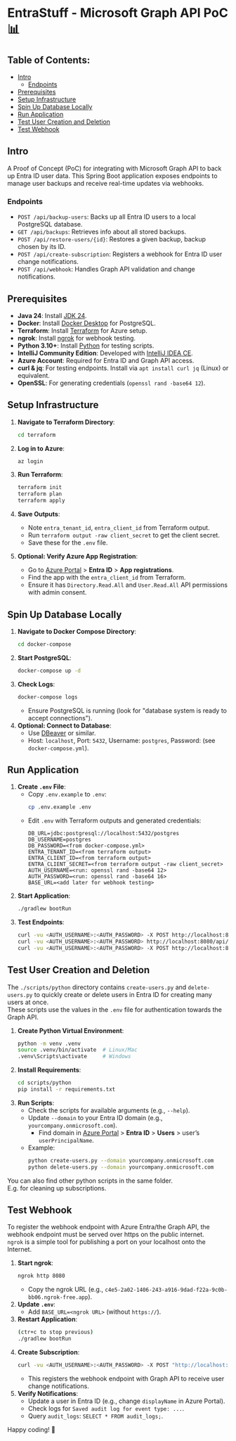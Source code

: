 <!-- omit from toc -->
# EntraStuff - Microsoft Graph API PoC 📊
<!-- omit from toc -->
## Table of Contents:
- [Intro](#intro)
  - [Endpoints](#endpoints)
- [Prerequisites](#prerequisites)
- [Setup Infrastructure](#setup-infrastructure)
- [Spin Up Database Locally](#spin-up-database-locally)
- [Run Application](#run-application)
- [Test User Creation and Deletion](#test-user-creation-and-deletion)
- [Test Webhook](#test-webhook)


## Intro
A Proof of Concept (PoC) for integrating with Microsoft Graph API to back up Entra ID user data. This Spring Boot application exposes endpoints to manage user backups and receive real-time updates via webhooks.

### Endpoints
- `POST /api/backup-users`: Backs up all Entra ID users to a local PostgreSQL database.
- `GET /api/backups`: Retrieves info about all stored backups.
- `POST /api/restore-users/{id}`: Restores a given backup, backup chosen by its ID.
- `POST /api/create-subscription`: Registers a webhook for Entra ID user change notifications.
- `POST /api/webhook`: Handles Graph API validation and change notifications.


## Prerequisites
- **Java 24**: Install [JDK 24](https://www.oracle.com/java/technologies/javase/jdk24-archive-downloads.html).
- **Docker**: Install [Docker Desktop](https://www.docker.com/products/docker-desktop/) for PostgreSQL.
- **Terraform**: Install [Terraform](https://www.terraform.io/downloads.html) for Azure setup.
- **ngrok**: Install [ngrok](https://ngrok.com/download) for webhook testing.
- **Python 3.10+**: Install [Python](https://www.python.org/downloads/) for testing scripts.
- **IntelliJ Community Edition**: Developed with [IntelliJ IDEA CE](https://www.jetbrains.com/idea/download/).
- **Azure Account**: Required for Entra ID and Graph API access.
- **curl & jq**: For testing endpoints. Install via `apt install curl jq` (Linux) or equivalent.
- **OpenSSL**: For generating credentials (`openssl rand -base64 12`).

## Setup Infrastructure
1. **Navigate to Terraform Directory**:
   ```bash
   cd terraform
   ```
2. **Log in to Azure**:
   ```bash
   az login
   ```
3. **Run Terraform**:
   ```bash
   terraform init
   terraform plan
   terraform apply
   ```
4. **Save Outputs**:
   - Note `entra_tenant_id`, `entra_client_id` from Terraform output.
   - Run `terraform output -raw client_secret` to get the client secret.
   - Save these for the `.env` file.

5. **Optional: Verify Azure App Registration**:
   - Go to [Azure Portal](https://portal.azure.com) > **Entra ID** > **App registrations**.
   - Find the app with the `entra_client_id` from Terraform.
   - Ensure it has `Directory.Read.All` and `User.Read.All` API permissions with admin consent.

## Spin Up Database Locally
1. **Navigate to Docker Compose Directory**:
   ```bash
   cd docker-compose
   ```
2. **Start PostgreSQL**:
   ```bash
   docker-compose up -d
   ```
3. **Check Logs**:
   ```bash
   docker-compose logs
   ```
   - Ensure PostgreSQL is running (look for "database system is ready to accept connections").
4. **Optional: Connect to Database**:
   - Use [DBeaver](https://dbeaver.io/download/) or similar.
   - Host: `localhost`, Port: `5432`, Username: `postgres`, Password: (see `docker-compose.yml`).

## Run Application
1. **Create `.env` File**:
   - Copy `.env.example` to `.env`:
     ```bash
     cp .env.example .env
     ```
   - Edit `.env` with Terraform outputs and generated credentials:
     ```plaintext
     DB_URL=jdbc:postgresql://localhost:5432/postgres
     DB_USERNAME=postgres
     DB_PASSWORD=<from docker-compose.yml>
     ENTRA_TENANT_ID=<from terraform output>
     ENTRA_CLIENT_ID=<from terraform output>
     ENTRA_CLIENT_SECRET=<from terraform output -raw client_secret>
     AUTH_USERNAME=<run: openssl rand -base64 12>
     AUTH_PASSWORD=<run: openssl rand -base64 16>
     BASE_URL=<add later for webhook testing>
     ```
2. **Start Application**:
   ```bash
   ./gradlew bootRun
   ```
3. **Test Endpoints**:
   ```bash
   curl -vu <AUTH_USERNAME>:<AUTH_PASSWORD> -X POST http://localhost:8080/api/backup-users | jq '.'
   curl -vu <AUTH_USERNAME>:<AUTH_PASSWORD> http://localhost:8080/api/backups | jq '.'
   curl -vu <AUTH_USERNAME>:<AUTH_PASSWORD> -X POST http://localhost:8080/api/restore-users/2 | jq '.'
   ```

## Test User Creation and Deletion
The `./scripts/python` directory contains `create-users.py` and `delete-users.py` to quickly create or delete users in Entra ID for creating many users at once.  
These scripts use the values in the `.env` file for authentication towards the Graph API.

1. **Create Python Virtual Environment**:
   ```bash
   python -m venv .venv
   source .venv/bin/activate  # Linux/Mac
   .venv\Scripts\activate     # Windows
   ```
2. **Install Requirements**:
   ```bash
   cd scripts/python
   pip install -r requirements.txt
   ```
3. **Run Scripts**:
    - Check the scripts for available arguments (e.g., `--help`).
    - Update `--domain` to your Entra ID domain (e.g., `yourcompany.onmicrosoft.com`).
        - Find domain in [Azure Portal](https://portal.azure.com) > **Entra ID** > **Users** > user’s `userPrincipalName`.
    - Example:
      ```bash
      python create-users.py --domain yourcompany.onmicrosoft.com
      python delete-users.py --domain yourcompany.onmicrosoft.com
      ```

You can also find other python scripts in the same folder.  
E.g. for cleaning up subscriptions.


## Test Webhook
To register the webhook endpoint with Azure Entra/the Graph API, the webhook endpoint must be served over https on the public internet.  
`ngrok` is a simple tool for publishing a port on your localhost onto the Internet.

1. **Start ngrok**:
   ```bash
   ngrok http 8080
   ```
   - Copy the ngrok URL (e.g., `c4e5-2a02-1406-243-a916-9dad-f22a-9c0b-bb06.ngrok-free.app`).
2. **Update `.env`**:
   - Add `BASE_URL=<ngrok URL>` (without `https://`).
3. **Restart Application**:
   ```bash
   (ctr+c to stop previous)
   ./gradlew bootRun
   ```
4. **Create Subscription**:
   ```bash
   curl -vu <AUTH_USERNAME>:<AUTH_PASSWORD> -X POST "http://localhost:8080/api/create-subscription" | jq '.'
   ```
   - This registers the webhook endpoint with Graph API to receive user change notifications.
5. **Verify Notifications**:
   - Update a user in Entra ID (e.g., change `displayName` in Azure Portal).
   - Check logs for `Saved audit log for event type: ...`.
   - Query `audit_logs`: `SELECT * FROM audit_logs;`.

Happy coding! 🚀